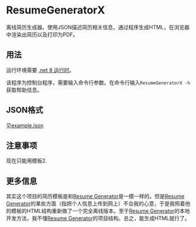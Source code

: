 # ResumeGeneratorX

离线简历生成器。使用JSON描述简历相关信息，通过程序生成HTML，在浏览器中渲染出简历以及打印为PDF。

## 用法
运行环境需要 [.net 8 运行时](https://dotnet.microsoft.com/zh-cn/download/dotnet/8.0)。

该程序为控制台程序，需要输入命令行参数。在命令行输入`ResumeGeneratorX -h`获取帮助信息。

## JSON格式
见[example.json](./ResumeGeneratorX/Assets/example.json)

## 注意事项
现在只能用模板2.

## 更多信息
其实这个项目的简历模板是和[Resume Generator](https://github.com/visiky/resume)是一模一样的。但是[Resume Generator](https://github.com/visiky/resume)的某些方面（指把个人信息上传到网上）不合我的心意，于是我照着他的模板的HTML结构重新做了一个完全离线版本。至于[Resume Generator](https://github.com/visiky/resume)的本地开发方法，我不懂[Resume Generator](https://github.com/visiky/resume)的项目结构。总之，能生成HTML就行了。
